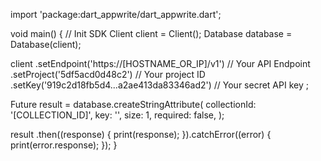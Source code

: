 import 'package:dart_appwrite/dart_appwrite.dart';

void main() { // Init SDK
  Client client = Client();
  Database database = Database(client);

  client
    .setEndpoint('https://[HOSTNAME_OR_IP]/v1') // Your API Endpoint
    .setProject('5df5acd0d48c2') // Your project ID
    .setKey('919c2d18fb5d4...a2ae413da83346ad2') // Your secret API key
  ;

  Future result = database.createStringAttribute(
    collectionId: '[COLLECTION_ID]',
    key: '',
    size: 1,
    required: false,
  );

  result
    .then((response) {
      print(response);
    }).catchError((error) {
      print(error.response);
  });
}